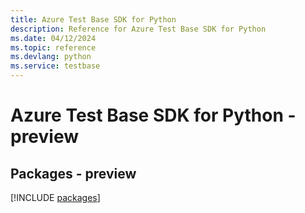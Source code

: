 ```yaml
---
title: Azure Test Base SDK for Python
description: Reference for Azure Test Base SDK for Python
ms.date: 04/12/2024
ms.topic: reference
ms.devlang: python
ms.service: testbase
---
```

# Azure Test Base SDK for Python - preview
## Packages - preview
[!INCLUDE [packages](test-base-index.md)]